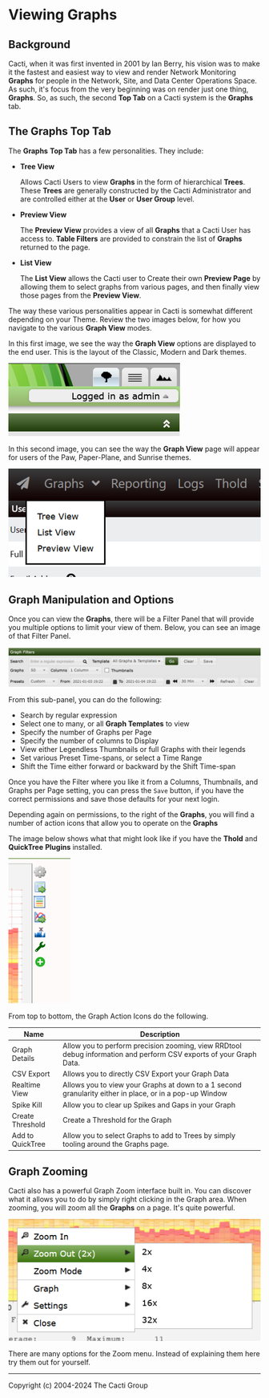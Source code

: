 # Viewing Graphs

## Background

Cacti, when it was first invented in 2001 by Ian Berry, his vision was to make it
the fastest and easiest way to view and render Network Monitoring **Graphs** for
people in the Network, Site, and Data Center Operations Space.  As such, it's focus
from the very beginning was on render just one thing, **Graphs**.  So, as such,
the second **Top Tab** on a Cacti system is the **Graphs** tab.

## The Graphs Top Tab

The **Graphs** **Top Tab** has a few personalities.  They include:

- **Tree View**

  Allows Cacti Users to view **Graphs** in the form of hierarchical **Trees**.
  These **Trees** are generally constructed by the Cacti Administrator and are
  controlled either at the **User** or **User Group** level.

- **Preview View**

  The **Preview View** provides a view of all **Graphs** that a Cacti User has
  access to.  **Table Filters** are provided to constrain the list of **Graphs**
  returned to the page.

- **List View**

  The **List View** allows the Cacti user to Create their own **Preview Page**
  by allowing them to select graphs from various pages, and then finally view
  those pages from the **Preview View**.

The way these various personalities appear in Cacti is somewhat different
depending on your Theme.  Review the two images below, for how you navigate to
the various **Graph View** modes.

In this first image, we see the way the **Graph View** options are displayed to
the end user.  This is the layout of the Classic, Modern and Dark themes.

![Graph View Classic](images/graph-view-classic-mode.png)

In this second image, you can see the way the **Graph View** page will appear for
users of the Paw, Paper-Plane, and Sunrise themes.

![Graph View Alternate](images/graph-view-alternate-mode.png)

## Graph Manipulation and Options

Once you can view the **Graphs**, there will be a Filter Panel that will provide
you multiple options to limit your view of them.  Below, you can see an image of
that Filter Panel.

![Graph View Filter Sub-Panel](images/graph-view-filter-sub-panel.png)

From this sub-panel, you can do the following:

- Search by regular expression
- Select one to many, or all **Graph Templates** to view
- Specify the number of Graphs per Page
- Specify the number of columns to Display
- View either Legendless Thumbnails or full Graphs with their legends
- Set various Preset Time-spans, or select a Time Range
- Shift the Time either forward or backward by the Shift Time-span

Once you have the Filter where you like it from a Columns, Thumbnails, and Graphs
per Page setting, you can press the `Save` button, if you have the correct
permissions and save those defaults for your next login.

Depending again on permissions, to the right of the **Graphs**, you will find a
number of action icons that allow you to operate on the **Graphs**

The image below shows what that might look like if you have the **Thold** and
**QuickTree** **Plugins** installed.

![Graph View Action Icons](images/graph-view-action-icons.png)

From top to bottom, the Graph Action Icons do the following.

Name | Description
--- | ---
Graph Details | Allow you to perform precision zooming, view RRDtool debug information and perform CSV exports of your Graph Data.
CSV Export | Allows you to directly CSV Export your Graph Data
Realtime View | Allows you to view your Graphs at down to a 1 second granularity either in place, or in a pop-up Window
Spike Kill | Allow you to clear up Spikes and Gaps in your Graph
Create Threshold | Create a Threshold for the Graph
Add to QuickTree | Allow you to select Graphs to add to Trees by simply tooling around the Graphs page.

## Graph Zooming

Cacti also has a powerful Graph Zoom interface built in.  You can discover
what it allows you to do by simply right clicking in the Graph area.  When
zooming, you will zoom all the **Graphs** on a page.  It's quite powerful.

![Graph Zoom Context Menu](images/graph-view-zoom-context-menu.png)

There are many options for the Zoom menu.  Instead of explaining them here
try them out for yourself.

---
Copyright (c) 2004-2024 The Cacti Group
